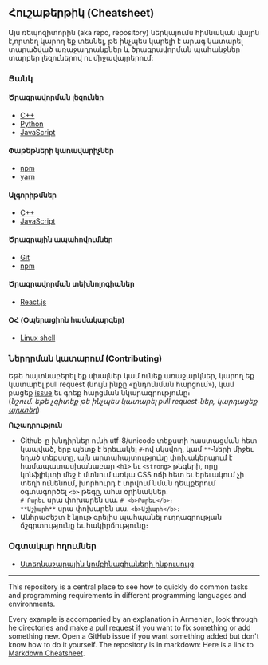 ## <b>Հուշաթերթիկ (Cheatsheet)</b>

Այս ռեպոզիտորին (aka repo, repository) ներկայումս հիմնական վայրն է,որտեղ կարող եք տեսնել, թե ինչպես կարելի է արագ կատարել տարածված առաջադրանքներ և ծրագրավորման պահանջներ տարբեր լեզուներով ու միջավայրերում:

### <b>Ցանկ</b>

#### <b>Ծրագրավորման լեզուներ</b>
- [C++](/programming-languages/c-plus-plus)
- [Python](/programming-languages/python)
- [JavaScript](/programming-languages/javascript)

#### <b>Փաթեթների կառավարիչներ</b>
- [npm](/package-managers/npm)
- [yarn](/package-managers/yarn)	

#### <b>Ալգորիթմներ</b>
- [C++](/algorithms/c-plus-plus)
- [JavaScript](/algorithms/javascript)

#### <b>Ծրագրային ապահովումներ</b>
- [Git](/git)
- [npm](/npm)

#### <b>Ծրագրավորման տեխնոլոգիաներ</b>
- [React.js](/react)

#### <b>ՕՀ (Օպերացիոն համակարգեր)</b>
- [Linux shell](/shell)

### <b>Ներդրման կատարում (Contributing)</b> 
Եթե հայտնաբերել եք սխալներ կամ ունեք առաջարկներ, կարող եք կատարել pull request (նույն ինքը «ընդունման հարցում»), կամ բացեք [issue](https://github.com/iteratehackerspace/cheatsheet/issues) եւ գրեք հարցման նկարագրությունը։  
(*նշում․ եթե չգիտեք թե ինչպես կատարել pull request֊ներ, կարդացեք [այստեղ](https://help.github.com/articles/about-pull-requests/)*)

<b>Ուշադրություն</b>  
- Github-ը խնդիրներ ունի utf-8/unicode տեքստի հաստացման հետ կապված, երբ պետք է երեւակել `#`֊ով սկսվող, կամ `**`֊ների միջեւ եղած տեքստը, այն արտահայտությունը փոխակերպում է համապատասխանաբար `<h1>` եւ `<strong>` թեգերի, որը կոնֆլիկտի մեջ է մտնում առկա CSS ոճի հետ եւ երեւակում չի տեղի ունենում, խորհուրդ է տրվում նման դեպքերում օգտագործել `<b>` թեգը, ահա օրինակներ․  
`# Բարեւ` սրա փոխարեն սա․ `# <b>Բարեւ</b>`։  
`**Աշխարհ**` սրա փոխարեն սա․ `<b>Աշխարհ</b>`։
- Անհրաժեշտ է նյութ գրելիս պահպանել ուղղագրության ճշգրտությունը եւ հակիրճությունը։

### <b>Օգտակար հղումներ</b>
- [Ստեղնաշարային կոմբինացիաների ինքուսույց](https://github.com/hanumanum/unmuk)

-----------------------
This repository is a central place to see how to quickly do common tasks and programming requirements in different programming languages and environments.

Every example is accompanied by an explanation in Armenian, look through he directories and make a pull request if you want to fix something or add something new. Open a GitHub issue if you want something added but don't know how to do it yourself.
The repository is in markdown:
Here is a link to [Markdown Cheatsheet](https://github.com/adam-p/markdown-here/wiki/Markdown-Cheatsheet).

